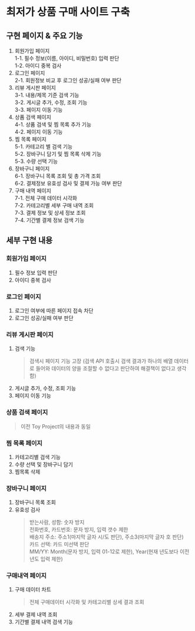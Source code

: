 # 최저가 상품 구매 사이트 구축

## 구현 페이지 & 주요 기능

1. 회원가입 페이지  
   1-1. 필수 정보(이름, 아이디, 비밀번호) 입력 판단  
   1-2. 아이디 중복 검사
2. 로그인 페이지  
   2-1. 회원정보 비교 후 로그인 성공/실패 여부 판단
3. 리뷰 게시판 페이지  
   3-1. 내용/제목 기준 검색 기능  
   3-2. 게시글 추가, 수정, 조회 기능  
   3-3. 페이지 이동 기능
4. 상품 검색 페이지  
   4-1. 상품 검색 및 찜 목록 추가 기능  
   4-2. 페이지 이동 기능
5. 찜 목록 페이지  
   5-1. 카테고리 별 검색 기능  
   5-2. 장바구니 담기 및 찜 목록 삭제 기능  
   5-3. 수량 선택 기능
6. 장바구니 페이지  
   6-1. 장바구니 목록 조회 및 총 가격 조회  
   6-2. 결제정보 유효성 검사 및 결제 가능 여부 판단
7. 구매 내역 페이지  
   7-1. 전체 구매 데이터 시각화  
   7-2. 카테고리별 세부 구매 내역 조회  
   7-3. 결제 정보 및 상세 정보 조회  
   7-4. 기간별 결제 정보 검색 기능

## 세부 구현 내용

### 회원가입 페이지

1. 필수 정보 입력 판단
2. 아이디 중복 검사

### 로그인 페이지

1. 로그인 여부에 따른 페이지 접속 차단
2. 로그인 성공/실패 여부 판단

### 리뷰 게시판 페이지

1. 검색 기능
   > 검색시 페이지 기능 고장 (검색 API 호출시 검색 결과가 하나의 배열 데이터로 들어와 데이터의 양을 조절할 수 없다고 판단하여 해결책이 없다고 생각함)
2. 게시글 추가, 수정, 조회 기능
3. 페이지 이동 기능

### 상품 검색 페이지

> 이전 Toy Project의 내용과 동일

### 찜 목록 페이지

1. 카테고리별 검색 기능
2. 수량 선택 및 장바구니 담기
3. 찜목록 삭제

### 장바구니 페이지

1. 장바구니 목록 조회
2. 유효성 검사
   > 받는사람, 성함: 숫자 방지  
   > 전화번호, 카드번호: 문자 방지, 입력 갯수 제한  
   > 배송지 주소: 주소1(마지막 글자 시/도 판단), 주소3(마지막 글자 호 판단)  
   > 카드 선택: 카드 미선택 판단  
   > MM/YY: Month(문자 방지, 입력 01-12로 제한), Year(현재 년도보다 이전 년도 입력 제한)

### 구매내역 페이지

1. 구매 데이터 차트
   > 전체 구매데이터 시각화 및 카테고리별 상세 결과 조회
2. 세부 결제 내역 조회
3. 기간별 결제 내역 검색 기능
